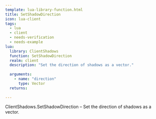 ```yaml
---
template: lua-library-function.html
title: SetShadowDirection
icon: lua-client
tags:
  - lua
  - client
  - needs-verification
  - needs-example
lua:
  library: ClientShadows
  function: SetShadowDirection
  realm: client
  description: "Set the direction of shadows as a vector."
  
  arguments:
    - name: "direction"
      type: Vector
  returns:
    
---
```


<div class="lua__search__keywords">
ClientShadows.SetShadowDirection &#x2013; Set the direction of shadows as a vector.
</div>
